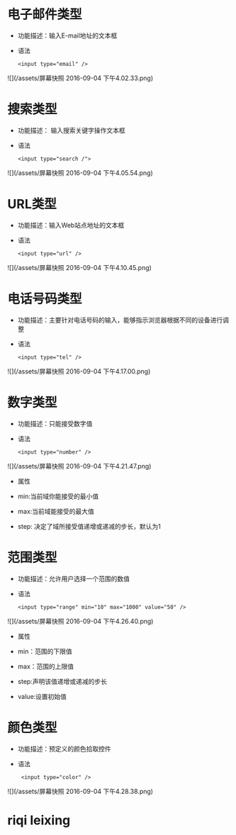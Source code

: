 # 电子邮件类型

 - 功能描述：输入E-mail地址的文本框

 - 语法

       <input type="email" />
![](/assets/屏幕快照 2016-09-04 下午4.02.33.png)

# 搜索类型

 - 功能描述： 输入搜索关键字操作文本框

 - 语法

       <input type="search /">
![](/assets/屏幕快照 2016-09-04 下午4.05.54.png)

# URL类型

 - 功能描述：输入Web站点地址的文本框

 - 语法

       <input type="url" />
![](/assets/屏幕快照 2016-09-04 下午4.10.45.png)

# 电话号码类型

 - 功能描述：主要针对电话号码的输入，能够指示浏览器根据不同的设备进行调整

 - 语法
    
       <input type="tel" />
![](/assets/屏幕快照 2016-09-04 下午4.17.00.png)

# 数字类型

 - 功能描述：只能接受数字值

 - 语法

       <input type="number" />
![](/assets/屏幕快照 2016-09-04 下午4.21.47.png)

 - 属性

  - min:当前域你能接受的最小值

  - max:当前域能接受的最大值

  - step: 决定了域所接受值递增或递减的步长，默认为1

# 范围类型

 - 功能描述：允许用户选择一个范围的数值

 - 语法

       <input type="range" min="10" max="1000" value="50" />
![](/assets/屏幕快照 2016-09-04 下午4.26.40.png)
 - 属性

  - min：范围的下限值
  - max：范围的上限值
  - step:声明该值递增或递减的步长
  - value:设置初始值

# 颜色类型

 - 功能描述：预定义的颜色拾取控件

 - 语法

        <input type="color" />
![](/assets/屏幕快照 2016-09-04 下午4.28.38.png)

# riqi leixing 
